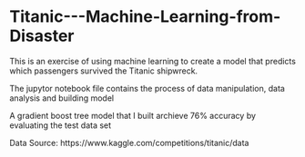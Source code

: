 # Titanic---Machine-Learning-from-Disaster

<p>This is an exercise of using machine learning to create a model that predicts which passengers survived the Titanic shipwreck.<br>
<p>The jupytor notebook file contains the process of data manipulation, data analysis and building model<br>
<p>A gradient boost tree model that I built archieve 76% accuracy by evaluating the test data set<br>
<p>Data Source: https://www.kaggle.com/competitions/titanic/data
